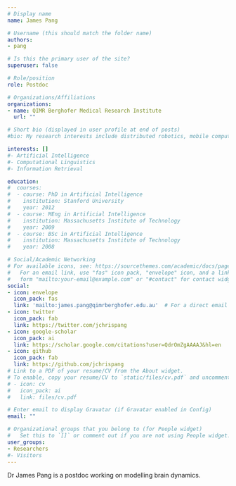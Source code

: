 ```yaml
---
# Display name
name: James Pang

# Username (this should match the folder name)
authors:
- pang

# Is this the primary user of the site?
superuser: false

# Role/position
role: Postdoc

# Organizations/Affiliations
organizations:
- name: QIMR Berghofer Medical Research Institute
  url: ""

# Short bio (displayed in user profile at end of posts)
#bio: My research interests include distributed robotics, mobile computing and programmable matter.

interests: []
#- Artificial Intelligence
#- Computational Linguistics
#- Information Retrieval

education:
#  courses:
#  - course: PhD in Artificial Intelligence
#    institution: Stanford University
#    year: 2012
#  - course: MEng in Artificial Intelligence
#    institution: Massachusetts Institute of Technology
#    year: 2009
#  - course: BSc in Artificial Intelligence
#    institution: Massachusetts Institute of Technology
#    year: 2008

# Social/Academic Networking
# For available icons, see: https://sourcethemes.com/academic/docs/page-builder/#icons
#   For an email link, use "fas" icon pack, "envelope" icon, and a link in the
#   form "mailto:your-email@example.com" or "#contact" for contact widget.
social:
- icon: envelope
  icon_pack: fas
  link: 'mailto:james.pang@qimrberghofer.edu.au'  # For a direct email link, use "mailto:test@example.org".
- icon: twitter
  icon_pack: fab
  link: https://twitter.com/jchrispang
- icon: google-scholar
  icon_pack: ai
  link: https://scholar.google.com/citations?user=QdrOmZgAAAAJ&hl=en
- icon: github
  icon_pack: fab
  link: https://github.com/jchrispang
# Link to a PDF of your resume/CV from the About widget.
# To enable, copy your resume/CV to `static/files/cv.pdf` and uncomment the lines below.
# - icon: cv
#   icon_pack: ai
#   link: files/cv.pdf

# Enter email to display Gravatar (if Gravatar enabled in Config)
email: ""

# Organizational groups that you belong to (for People widget)
#   Set this to `[]` or comment out if you are not using People widget.
user_groups:
- Researchers
#- Visitors
---
```


Dr James Pang is a postdoc working on modelling brain dynamics.
